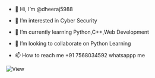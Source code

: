 - 👋 Hi, I’m @dheeraj5988
- 👀 I’m interested in Cyber Security <script src="https://tryhackme.com/badge/3504668"></script>


- 🌱 I’m currently learning Python,C++,Web Development
- 💞️ I’m looking to collaborate on Python Learning
- 📫 How to reach me +91 7568034592 whatsappp me

![View](https://komarev.com/ghpvc/?username=dheeraj5988&label=Profile%20views&color=0e75b6&style=flat&base=452)

<!---
dheeraj5988/dheeraj5988 is a ✨ special ✨ repository because its `README.md` (this file) appears on your GitHub profile.
You can click the Preview link to take a look at your changes.
--->
